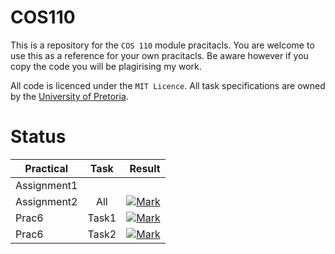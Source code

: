 # COS110

This is a repository for the `COS 110` module pracitacls. You are welcome to use this as a reference for your own pracitacls. Be aware however if you copy the code you will be plagirising my work.

All code is licenced under the `MIT Licence`. All task specifications are owned by the [University of Pretoria](http://www.up.ac.za/).

# Status

Practical   | Task  |                                                                                       Result
----------- | :---: | -------------------------------------------------------------------------------------------:
Assignment1 |       |
Assignment2 |  All  | [![Mark](https://img.shields.io/badge/mark-100%25-brightgreen.svg)](/Assignment2/RESULTS.MD)
Prac6       | Task1 | [![Mark](https://img.shields.io/badge/mark-100%25-brightgreen.svg)](/Prac6/Task1/RESULTS.MD)
Prac6       | Task2 | [![Mark](https://img.shields.io/badge/mark-100%25-brightgreen.svg)](/Prac6/Task2/RESULTS.MD)
